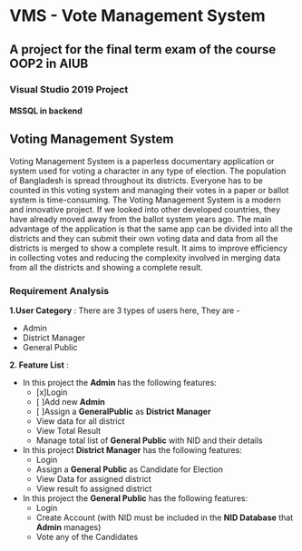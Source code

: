 # VMS - Vote Management System

## A project for the final term exam of the course OOP2 in AIUB

### Visual Studio 2019 Project
#### MSSQL in backend

## Voting Management System

Voting Management System is a paperless documentary application or system used for voting a character in any type of election. The population of Bangladesh is spread throughout its districts. Everyone has to be counted in this voting system and managing their votes in a paper or ballot system is time-consuming. The Voting Management System is a modern and innovative project. If we looked into other developed countries, they have already moved away from the ballot system years ago. The main advantage of the application is that the same app can be divided into all the districts and they can submit their own voting data and data from all the districts is merged to show a complete result. It aims to improve efficiency in collecting votes and reducing the complexity involved in merging data from all the districts and showing a complete result.


### **Requirement Analysis**

**1.User Category** :
There are 3 types of users here, They are -
* Admin
* District Manager
* General Public

**2. Feature List** :
* In this project the **Admin** has the following features:
  * [x]Login
  * [ ]Add new **Admin**
  * [ ]Assign a **GeneralPublic** as **District Manager**
  * View data for all district
  * View Total Result
  * Manage total list of **General Public** with NID and their details
* In this project **District Manager** has the following features:
  * Login
  * Assign a **General Public** as Candidate for Election
  * View Data for assigned district
  * View result fo assigned district
* In this project the **General Public** has the following features:
  * Login
  * Create Account (with NID must be included in the **NID Database** that **Admin** manages)
  * Vote any of the Candidates